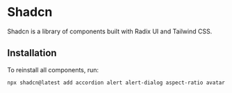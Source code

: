 # Shadcn

Shadcn is a library of components built with Radix UI and Tailwind CSS.

## Installation

To reinstall all components, run:

```bash
npx shadcn@latest add accordion alert alert-dialog aspect-ratio avatar badge breadcrumb button calendar card carousel chart checkbox collapsible command context-menu dialog drawer dropdown-menu form hover-card input-otp input label menubar navigation-menu pagination popover progress radio-group resizable scroll-area select separator sheet sidebar skeleton slider sonner switch table tabs textarea toast toggle-group toggle tooltip
```
